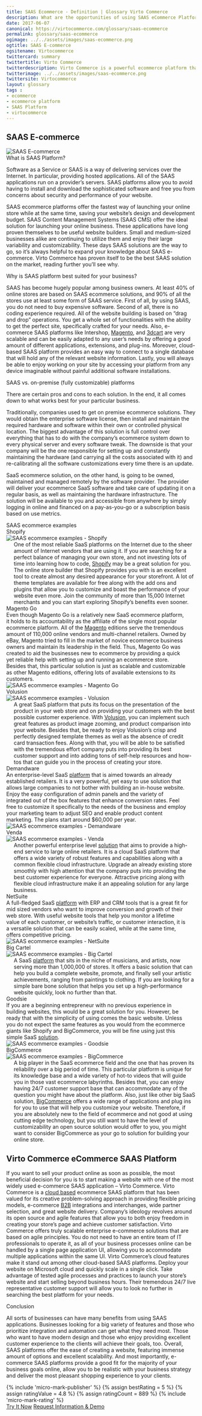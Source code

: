 ```yaml
---
title: SAAS Ecommerce - Definition | Glossary Virto Commerce
description: What are the opportunities of using SAAS eCommerce Platforms? Learn more in our ecommerce SAAS article.
date: 2017-06-07
canonical: https://virtocommerce.com/glossary/saas-ecommerce
permalink: glossary/saas-ecommerce
ogimage: ../../assets/images/saas-ecommerce.png
ogtitle: SAAS E-commerce
ogsitename: Virtocommerce
twittercard: summary
twittertitle: Virto Commerce
twitterdescription: Virto Commerce is a powerful ecommerce platform that includes everything you need to create an online store and sell online. Try it free with Free Community License
twitterimage: ../../assets/images/saas-ecommerce.png
twittersite: Virtocommerce
layout: glossary
tags :
- ecommerce
- ecommerce platform
- SAAS Platform
- virtocommerce
---
```

<section itemscope itemtype="http://schema.org/Article">
    <meta itemprop="author" content="Virtocommerce">
    <meta itemprop="datePublished" content="2017-09-06">
    <meta itemprop="dateModified" content="2018-02-22">
    <div itemprop="articleBody" class="business-cnt">
        <div itemprop="mainEntityOfPage" class="head __cart">
            <h1 itemprop="headline" class="title">SAAS E-commerce</h1>
        </div>
        <span itemprop="image" itemscope itemtype="https://schema.org/ImageObject">
            <img itemprop="url contentUrl" alt="SAAS E-commerce" src="assets/images/saas-ecommerce.png" />
            <meta itemprop="width" content="500">
            <meta itemprop="height" content="334">
        </span>
        <div class="section-title">What is SAAS Platform?</div>
        <p class="text">
            Software as a Service or SAAS is a way of delivering services over the Internet. In particular, providing hosted applications. All of the SAAS applications run on a provider’s servers. SAAS platforms allow you to avoid having to install and download the sophisticated software and free you from concerns about security and performance of your website.
        </p>
        <p class="text">
            SAAS ecommerce platforms offer the fastest way of launching your online store while at the same time, saving your website’s design and development budget. SAAS Content Management Systems (SAAS CMS) offer the ideal solution for launching your online business. These applications have long proven themselves to be useful website builders. Small and medium-sized businesses alike are continuing to utilize them and enjoy their large variability and customizability. These days SAAS solutions are the way to go, so it’s always helpful to expand your knowledge about SAAS e-commerce. Virto Commerce has proven itself to be the best SAAS solution on the market, reading further you’ll see why.
        </p>
        <div class="section-title">Why is SAAS platform best suited for your business?</div>
        <p class="text">
            SAAS has become hugely popular among business owners. At least 40% of online stores are based on SAAS ecommerce solutions, and 90% of all the stores use at least some form of SAAS service. First of all, by using SAAS, you do not need to buy expensive software. Second of all, there is no coding experience required. All of the website building is based on “drag and drop” operations. You get a whole set of functionalities with the ability to get the perfect site, specifically crafted for your needs. Also, e-commerce SAAS platforms like Intershop, <a href="{{ '/glossary/magento-alternatives' | absolute_url }}">Magento</a>, and <a href="{{ '/glossary/3dcart-alternatives' | absolute_url }}">3dcart</a> are very scalable and can be easily adapted to any user’s needs by offering a good amount of different applications, extensions, and plug-ins. Moreover, cloud-based SAAS platform provides an easy way to connect to a single database that will hold any of the relevant website information. Lastly, you will always be able to enjoy working on your site by accessing your platform from any device imaginable without painful additional software installations.
        </p>
        <div class="section-title">SAAS vs. on-premise (fully customizable) platforms</div>
        <p class="text">
            There are certain pros and cons to each solution. In the end, it all comes down to what works best for your particular business.
        </p>
        <p class="text">
            Traditionally, companies used to get on premise ecommerce solutions. They would obtain the enterprise software license, then install and maintain the required hardware and software within their own or controlled physical location. The biggest advantage of this solution is full control over everything that has to do with the company’s ecommerce system down to every physical server and every software tweak. The downside is that your company will be the one responsible for setting up and constantly maintaining the hardware (and carrying all the costs associated with it) and re-calibrating all the software customizations every time there is an update.
        </p>
        <p class="text">
            SaaS ecommerce solution, on the other hand, is going to be owned, maintained and managed remotely by the software provider. The provider will deliver your ecommerce SaaS software and take care of updating it on a regular basis, as well as maintaining the hardware infrastructure. The solution will be available to you and accessible from anywhere by simply logging in online and financed on a pay-as-you-go or a subscription basis based on use metrics.
        </p>
        <div class="section-title">SAAS ecommerce examples</div>
        <div class="section-title-h4">Shopify</div>
        <div class="col-w">
            <div class="col __col-30">
                <img alt="SAAS ecommerce examples - Shopify" src="assets/images/screen-shopify.jpg" />
            </div>
            <div class="col __col-70 text" style="margin-top: 0; padding-left: 20px;">
                One of the most reliable SaaS platforms on the Internet due to the sheer amount of Internet vendors that are using it. If you are searching for a perfect balance of managing your own store, and not investing lots of time into learning how to code, <a href="{{ '/glossary/shopify-alternatives' | absolute_url }}">Shopify</a> may be a great solution for you. The online store builder that Shopify provides you with is an excellent tool to create almost any desired appearance for your storefront. A lot of theme templates are available for free along with the add ons and plugins that allow you to customize and boast the performance of your website even more. Join the community of more than 15,000 Internet merchants and you can start exploring Shopify’s benefits even sooner.
            </div>
        </div>
        <div class="section-title-h4">Magento Go</div>
        <div class="col-w">
            <div class="col __col-70 text" style="margin-top: 0; padding-right: 20px;">
                Even though Magento Go is a relatively new SaaS ecommerce platform, it holds to its accountability as the affiliate of the single most popular ecommerce platform. All of the <a href="{{ '/glossary/magento-alternatives' | absolute_url }}">Magento</a> editions serve the tremendous amount of 110,000 online vendors and multi-channel retailers. Owned by eBay, Magento tried to fill in the market of novice ecommerce business owners and maintain its leadership in the field. Thus, Magento Go was created to aid the businesses new to ecommerce by providing a quick yet reliable help with setting up and running an ecommerce store. Besides that, this particular solution is just as scalable and customizable as other Magento editions, offering lots of available extensions to its customers.
            </div>
            <div class="col __col-30">
                <img alt="SAAS ecommerce examples - Magento Go" src="assets/images/magento-1.jpg" />
            </div>
        </div>
        <div class="section-title-h4">Volusion</div>
        <div class="col-w">
            <div class="col __col-30">
                <img alt="SAAS ecommerce examples - Volusion" src="assets/images/volusion.jpg" />
            </div>
            <div class="col __col-70 text" style="margin-top: 0; padding-left: 20px;">
                A great SaaS platform that puts its focus on the presentation of the product in your web store and on providing your customers with the best possible customer experience. With <a href="https://www.volusion.com/" rel="nofollow">Volusion</a>, you can implement such great features as product image zooming, and product comparison into your website. Besides that, be ready to enjoy Volusion’s crisp and perfectly designed template themes as well as the absence of credit card transaction fees. Along with that, you will be able to be satisfied with the tremendous effort company puts into providing its best customer support and into adding tons of self-help resources and how-tos that can guide you in the process of creating your store.
            </div>
        </div>
        <div class="section-title-h4">Demandware</div>
        <div class="col-w">
            <div class="col __col-70 text" style="margin-top: 0; padding-right: 20px;">
                An enterprise-level SaaS <a href="https://www.demandware.com/" rel="nofollow">platform</a> that is aimed towards an already established retailers. It is a very powerful, yet easy to use solution that allows large companies to not bother with building an in-house website. Enjoy the easy configuration of admin panels and the variety of integrated out of the box features that enhance conversion rates. Feel free to customize it specifically to the needs of the business and employ your marketing team to adjust SEO and enable product content marketing. The plans start around $60,000 per year.
            </div>
            <div class="col __col-30">
                <img alt="SAAS ecommerce examples - Demandware" src="assets/images/demandware.jpg" />
            </div>
        </div>
        <div class="section-title-h4">Venda</div>
        <div class="col-w">
            <div class="col __col-30">
                <img alt="SAAS ecommerce examples - Venda" src="assets/images/venda.jpg" />
            </div>
            <div class="col __col-70 text" style="margin-top: 0; padding-left: 20px;">
                Another powerful enterprise level <a href="http://www.venda.com/" rel="nofollow">solution</a> that aims to provide a high-end service to large online retailers. It is a cloud SaaS platform that offers a wide variety of robust features and capabilities along with a common flexible cloud infrastructure. Upgrade an already existing store smoothly with high attention that the company puts into providing the best customer experience for everyone. Attractive pricing along with flexible cloud infrastructure make it an appealing solution for any large business.
            </div>
        </div>
        <div class="section-title-h4">NetSuite </div>
        <div class="col-w">
            <div class="col __col-70 text" style="margin-top: 0; padding-right: 20px;">
                A full-fledged SaaS <a href="http://www.netsuite.com/portal/home.shtml" rel="nofollow">platform</a> with ERP and CRM tools that is a great fit for mid sized vendors who want to improve conversion and growth of their web store. With useful website tools that help you monitor a lifetime value of each customer, or website’s traffic, or customer interaction, it is a versatile solution that can be easily scaled, while at the same time, offers competitive pricing.
            </div>
            <div class="col __col-30">
                <img alt="SAAS ecommerce examples - NetSuite" src="assets/images/netsuite.jpg" />
            </div>
        </div>
        <div class="section-title-h4">Big Cartel</div>
        <div class="col-w">
            <div class="col __col-30">
                <img alt="SAAS ecommerce examples - Big Cartel" src="assets/images/bigcartel.jpg" />
            </div>
            <div class="col __col-70 text" style="margin-top: 0; padding-left: 20px;">
                A SaaS <a href="https://www.bigcartel.com/" rel="nofollow">platform</a> that sits in the niche of musicians, and artists, now serving more than 1,000,000 of stores. It offers a basic solution that can help you build a complete website, promote, and finally sell your artistic achievements, ranging from paintings to clothing. If you are looking for a simple bare bone solution that helps you set up a high-performance website quickly, look no further than that.
            </div>
        </div>
        <div class="section-title-h4">Goodsie</div>
        <div class="col-w">
            <div class="col __col-70 text" style="margin-top: 0; padding-right: 20px;">
                If you are a beginning entrepreneur with no previous experience in building websites, this would be a great solution for you. However, be ready that with the simplicity of using comes the basic website. Unless you do not expect the same features as you would from the ecommerce giants like Shopify and BigCommerce, you will be fine using just this simple SaaS <a href="http://goodsie.com/" rel="nofollow">solution</a>.
            </div>
            <div class="col __col-30">
                <img alt="SAAS ecommerce examples - Goodsie" src="assets/images/goodsie.jpg" />
            </div>
        </div>
        <div class="section-title-h4">BigCommerce</div>
        <div class="col-w">
            <div class="col __col-30">
                <img alt="SAAS ecommerce examples - BigCommerce" src="assets/images/big-commerce-screen.jpg" />
            </div>
            <div class="col __col-70 text" style="margin-top: 0; padding-left: 20px;">
                A big player in the SaaS ecommerce field and the one that has proven its reliability over a big period of time. This particular platform is unique for its knowledge base and a wide variety of hot-to videos that will guide you in those vast ecommerce labyrinths. Besides that, you can enjoy having 24/7 customer support base that can accommodate any of the question you might have about the platform. Also, just like other big SaaS solution, <a href="https://www.bigcommerce.com/" rel="nofollow">BigCommerce</a> offers a wide range of applications and plug ins for you to use that will help you customize your website. Therefore, if you are absolutely new to the field of ecommerce and not good at using cutting edge technology, but you still want to have the level of customizability an open source solution would offer to you, you might want to consider BigCommerce as your go to solution for building your online store.
            </div>
        </div>
        <h2>Virto Commerce eCommerce SAAS Platform</h2>
        <p class="text">
            If you want to sell your product online as soon as possible, the most beneficial decision for you is to start making a website with one of the most widely used e-commerce SAAS application – Virto Commerce. Virto Commerce is a <a href="{{ '/glossary/cloud-ecommerce-solution' | absolute_url }}">cloud based</a> ecommerce SAAS platform that has been valued for its creative problem-solving approach in providing flexible pricing models, e-commerce <a href="{{ '/b2b-ecommerce-platform' | absolute_url }}">B2B</a> integrations and interchanges, wide partner selection, and great website delivery. Company’s ideology revolves around its open source and agile features that allow you to both enjoy freedom in creating your store’s page and achieve customer satisfaction. Virto Commerce offers truly scalable enterprise e-commerce solutions that are based on agile principles. You do not need to have an entire team of IT professionals to operate it, as all of your business processes online can be handled by a single page application UI, allowing you to accommodate multiple applications within the same UI. Virto Commerce’s cloud features make it stand out among other cloud-based SAAS platforms. Deploy your website on Microsoft cloud and quickly scale in a single click. Take advantage of tested agile processes and practices to launch your store’s website and start selling beyond business hours. Their tremendous 24/7 live representative customer support will allow you to look no further in searching the best platform for your needs.
        </p>
        <div class="section-title">Conclusion</div>
        <p class="text">
            All sorts of businesses can have many benefits from using SAAS applications. Businesses looking for a big variety of features and those who prioritize integration and automation can get what they need most. Those who want to have modern design and those who enjoy providing excellent customer experience to the clients will achieve their goals, too. Overall, SAAS platforms offer the ease of creating a website, featuring immense amount of options and excellent scalability. And most importantly, e-commerce SAAS platforms provide a good fit for the majority of your business goals online, allow you to be realistic with your business strategy and deliver the most pleasant shopping experience to your clients.
        </p>
        {% include 'micro-mark-publisher' %}
        {% assign bestRating = 5 %}
        {% assign ratingValue = 4.8 %}
        {% assign ratingCount = 889 %}
        {% include 'micro-mark-rating' %}
        <div class="buttons">
            <a class="button fill" href="/try-now">Try It Now</a>
            <a class="button fill" href="/contact-us">Request Information & Demo</a>
        </div>
    </div>
</section>